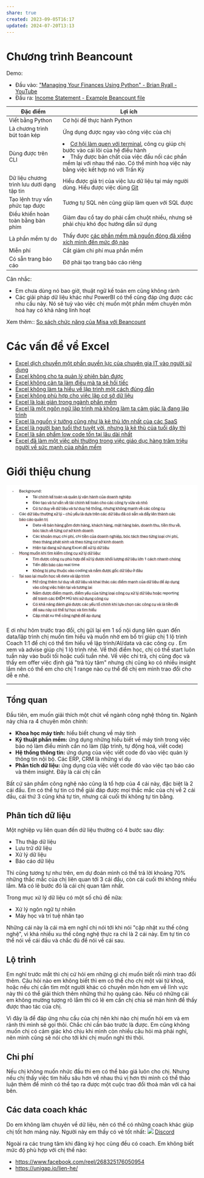 ```yaml
---
share: true
created: 2023-09-05T16:17
updated: 2024-07-20T13:13
---
```

# Chương trình Beancount
Demo:
- Đầu vào: ["Managing Your Finances Using Python" - Brian Ryall - YouTube](https://www.youtube.com/watch?v=mFzctYkktXQ)
- Đầu ra: [Income Statement - Example Beancount file](https://fava.pythonanywhere.com/example-beancount-file/income_statement/)

| Đặc điểm                                   | Lợi ích                                                                                                                                                                                                                                                                                                                                                                                                                                                                                                                                                    |
| ------------------------------------------ | ---------------------------------------------------------------------------------------------------------------------------------------------------------------------------------------------------------------------------------------------------------------------------------------------------------------------------------------------------------------------------------------------------------------------------------------------------------------------------------------------------------------------------------------------------------- |
| Viết bằng Python                           | Cơ hội để thực hành Python                                                                                                                                                                                                                                                                                                                                                                                                                                                                                                                                 |
| Là chương trình bút toán kép               | Ứng dụng được ngay vào công việc của chị                                                                                                                                                                                                                                                                                                                                                                                                                                                                                                                   |
| Dùng được trên CLI                         | <li>[Cơ hội làm quen với terminal](https://lậptrình.quảcầu.cc/✍️Lập%20trình/Hệ%20điều%20hành,%20path%20và%20terminal/Terminal,%20shell,%20console/Terminal%20là%20cái%20chương%20trình%20để%20làm%20việc%20với%20shell?utm_source=Vault+C+Obsidian%2C+quản+lý+dự+án+và+công+cụ+nghĩ+(Trang+chủ)&utm_medium=Vault&utm_campaign=C2&utm_content=&utm_term=), công cụ giúp chị bước vào cái lõi của hệ điều hành</li><li>Thấy được bản chất của việc đấu nối các phần mềm lại với nhau thế nào. Có thể minh hoạ việc này bằng việc kết hợp nó với Trấn Kỳ</li> |
| Dữ liệu chương trình lưu dưới dạng tập tin | Hiểu được giá trị của việc lưu dữ liệu tại máy người dùng. Hiểu được việc dùng [Git](https://lậptrình.quảcầu.cc/📊Tổ%20chức%20dữ%20liệu.%20Phân%20tích%20dữ%20liệu/Tổ%20chức%20dữ%20liệu/Git/Git%20giúp%20ta%20du%20hành%20thời%20gian?utm_source=Vault+C+Obsidian%2C+quản+lý+dự+án+và+công+cụ+nghĩ+(Trang+chủ)&utm_medium=Vault&utm_campaign=C2&utm_content=&utm_term=)                                                                                                                                                                                   |
| Tạo lệnh truy vấn phức tạp được            | Tương tự SQL nên cũng giúp làm quen với SQL được                                                                                                                                                                                                                                                                                                                                                                                                                                                                                                           |
| Điều khiển hoàn toàn bằng bàn phím         | Giảm đau cổ tay do phải cầm chuột nhiều, nhưng sẽ phải chịu khó đọc hướng dẫn sử dụng                                                                                                                                                                                                                                                                                                                                                                                                                                                                      |
| Là phần mềm tự do                          | Thấy được [các phần mềm mã nguồn đóng đã xiềng xích mình đến mức độ nào](../../../../%E2%9A%A1Hi%E1%BB%83u%20bi%E1%BA%BFt%20s%C3%A2u/C%C3%B4ng%20ngh%E1%BB%87%20th%C3%B4ng%20tin/Nh%C3%A2n%20h%E1%BB%8Dc,%20kinh%20t%E1%BA%BF,%20khoa%20h%E1%BB%8Dc%20nh%E1%BA%ADn%20th%E1%BB%A9c%20trong%20CNTT/M%C3%A3%20ngu%E1%BB%93n%20m%E1%BB%9F,%20ph%E1%BA%A7n%20m%E1%BB%81m%20t%E1%BB%B1%20do/Ph%E1%BA%A7n%20m%E1%BB%81m%20t%E1%BB%B1%20do/Khi%20n%C3%B3i%20%C4%91%E1%BA%BFn%20m%C3%A3%20ngu%E1%BB%93n%20m%E1%BB%9F,%20%C4%91a%20s%E1%BB%91%20ch%E1%BB%89%20%C4%91%E1%BB%83%20%C3%BD%20t%E1%BB%9Bi%20vi%E1%BB%87c%20%C4%91%C6%B0%E1%BB%A3c%20%C4%91%E1%BB%8Dc%20m%C3%A3%20ngu%E1%BB%93n,%20ch%E1%BB%A9%20kh%C3%B4ng%20%C4%91%E1%BB%83%20%C3%BD%20%C4%91%E1%BA%BFn%20quy%E1%BB%81n%20%C4%91%C6%B0%E1%BB%A3c%20ch%E1%BB%89nh%20s%E1%BB%ADa%20v%C3%A0%20ph%C3%A2n%20ph%E1%BB%91i%20n%C3%B3.md)                                                                                                                                                                                                                                                                                                                                                    |
| Miễn phí                                   | Cắt giảm chi phí mua phần mềm                                                                                                                                                                                                                                                                                                                                                                                                                                                                                                                              |
| Có sẵn trang báo cáo                       | Đỡ phải tạo trang báo cáo riêng                                                                                                                                                                                                                                                                                                                                                                                                                                                                                                                            |

Cân nhắc:
- Em chưa dùng nó bao giờ, thuật ngữ kế toán em cũng không rành
- Các giải pháp dữ liệu khác như PowerBI có thể cũng đáp ứng được các nhu cầu này. Nó sẽ tuỳ vào việc chị muốn một phần mềm chuyên môn hoá hay có khả năng linh hoạt

Xem thêm:: [So sách chức năng của Misa với Beancount](https://kiếmtiền.quảcầu.cc/Tài-nguyên-hỗ-trợ/Quang-cảnh-thị-trường/Chương-trình-quản-lý-tiền/4-Loại-chương-trình/Chương-trình-kế-toán?utm_source=Vault+C+Obsidian%2C+quản+lý+dự+án+và+công+cụ+nghĩ+(Dự+án)&utm_medium=Vault&utm_campaign=&utm_content=📐+Dự+án%2FCác+buổi+đáp+ứng+nhu+cầu+học+cách+sử+dụng+công+cụ+và+tư+duy+lập+trình+cho+nhu+cầu+công+việc%2F9+Blog%2FNgười+tham+gia%2FTrần+Thuý+Hoà.md&utm_term=) 

# Các vấn đề về Excel 
- [Excel dịch chuyển một phần quyền lực của chuyên gia IT vào người sử dụng](../../../../%E2%9A%A1Hi%E1%BB%83u%20bi%E1%BA%BFt%20s%C3%A2u/C%C3%B4ng%20ngh%E1%BB%87%20th%C3%B4ng%20tin/H%E1%BB%87%20th%E1%BB%91ng%20th%C3%B4ng%20tin/No%20code,%20low%20code/Excel/Excel%20d%E1%BB%8Bch%20chuy%E1%BB%83n%20m%E1%BB%99t%20ph%E1%BA%A7n%20quy%E1%BB%81n%20l%E1%BB%B1c%20c%E1%BB%A7a%20chuy%C3%AAn%20gia%20IT%20v%C3%A0o%20ng%C6%B0%E1%BB%9Di%20s%E1%BB%AD%20d%E1%BB%A5ng.md)
- [Excel không cho ta quản lý phiên bản được](../../../../%E2%9A%A1Hi%E1%BB%83u%20bi%E1%BA%BFt%20s%C3%A2u/C%C3%B4ng%20ngh%E1%BB%87%20th%C3%B4ng%20tin/H%E1%BB%87%20th%E1%BB%91ng%20th%C3%B4ng%20tin/No%20code,%20low%20code/Excel/Excel%20kh%C3%B4ng%20cho%20ta%20qu%E1%BA%A3n%20l%C3%BD%20phi%C3%AAn%20b%E1%BA%A3n%20%C4%91%C6%B0%E1%BB%A3c.md)
- [Excel không cản ta làm điều mà ta sẽ hối tiếc](../../../../%E2%9A%A1Hi%E1%BB%83u%20bi%E1%BA%BFt%20s%C3%A2u/C%C3%B4ng%20ngh%E1%BB%87%20th%C3%B4ng%20tin/H%E1%BB%87%20th%E1%BB%91ng%20th%C3%B4ng%20tin/No%20code,%20low%20code/Excel/Excel%20kh%C3%B4ng%20c%E1%BA%A3n%20ta%20l%C3%A0m%20%C4%91i%E1%BB%81u%20m%C3%A0%20ta%20s%E1%BA%BD%20h%E1%BB%91i%20ti%E1%BA%BFc.md)
- [Excel không làm ta hiểu về lập trình một cách đúng đắn](../../../../%E2%9A%A1Hi%E1%BB%83u%20bi%E1%BA%BFt%20s%C3%A2u/C%C3%B4ng%20ngh%E1%BB%87%20th%C3%B4ng%20tin/H%E1%BB%87%20th%E1%BB%91ng%20th%C3%B4ng%20tin/No%20code,%20low%20code/Excel/Excel%20kh%C3%B4ng%20l%C3%A0m%20ta%20hi%E1%BB%83u%20v%E1%BB%81%20l%E1%BA%ADp%20tr%C3%ACnh%20m%E1%BB%99t%20c%C3%A1ch%20%C4%91%C3%BAng%20%C4%91%E1%BA%AFn.md)
- [Excel không phù hợp cho việc lập cơ sở dữ liệu](../../../../%E2%9A%A1Hi%E1%BB%83u%20bi%E1%BA%BFt%20s%C3%A2u/C%C3%B4ng%20ngh%E1%BB%87%20th%C3%B4ng%20tin/H%E1%BB%87%20th%E1%BB%91ng%20th%C3%B4ng%20tin/No%20code,%20low%20code/Excel/Excel%20kh%C3%B4ng%20ph%C3%B9%20h%E1%BB%A3p%20cho%20vi%E1%BB%87c%20l%E1%BA%ADp%20c%C6%A1%20s%E1%BB%9F%20d%E1%BB%AF%20li%E1%BB%87u.md)
- [Excel là loài gián trong ngành phần mềm](../../../../%E2%9A%A1Hi%E1%BB%83u%20bi%E1%BA%BFt%20s%C3%A2u/C%C3%B4ng%20ngh%E1%BB%87%20th%C3%B4ng%20tin/H%E1%BB%87%20th%E1%BB%91ng%20th%C3%B4ng%20tin/No%20code,%20low%20code/Excel/Excel%20l%C3%A0%20lo%C3%A0i%20gi%C3%A1n%20trong%20ng%C3%A0nh%20ph%E1%BA%A7n%20m%E1%BB%81m.md)
- [Excel là một ngôn ngữ lập trình mà không làm ta cảm giác là đang lập trình](../../../../%E2%9A%A1Hi%E1%BB%83u%20bi%E1%BA%BFt%20s%C3%A2u/C%C3%B4ng%20ngh%E1%BB%87%20th%C3%B4ng%20tin/H%E1%BB%87%20th%E1%BB%91ng%20th%C3%B4ng%20tin/No%20code,%20low%20code/Excel/Excel%20l%C3%A0%20m%E1%BB%99t%20ng%C3%B4n%20ng%E1%BB%AF%20l%E1%BA%ADp%20tr%C3%ACnh%20m%C3%A0%20kh%C3%B4ng%20l%C3%A0m%20ta%20c%E1%BA%A3m%20gi%C3%A1c%20l%C3%A0%20%C4%91ang%20l%E1%BA%ADp%20tr%C3%ACnh.md)
- [Excel là nguồn ý tưởng cũng như là kẻ thù lớn nhất của các SaaS](../../../../%E2%9A%A1Hi%E1%BB%83u%20bi%E1%BA%BFt%20s%C3%A2u/C%C3%B4ng%20ngh%E1%BB%87%20th%C3%B4ng%20tin/H%E1%BB%87%20th%E1%BB%91ng%20th%C3%B4ng%20tin/No%20code,%20low%20code/Excel/Excel%20l%C3%A0%20ngu%E1%BB%93n%20%C3%BD%20t%C6%B0%E1%BB%9Fng%20c%C5%A9ng%20nh%C6%B0%20l%C3%A0%20k%E1%BA%BB%20th%C3%B9%20l%E1%BB%9Bn%20nh%E1%BA%A5t%20c%E1%BB%A7a%20c%C3%A1c%20SaaS.md)
- [Excel là người bạn tuổi thơ tuyệt vời, nhưng là kẻ thù của tuổi dậy thì](../../../../%E2%9A%A1Hi%E1%BB%83u%20bi%E1%BA%BFt%20s%C3%A2u/C%C3%B4ng%20ngh%E1%BB%87%20th%C3%B4ng%20tin/H%E1%BB%87%20th%E1%BB%91ng%20th%C3%B4ng%20tin/No%20code,%20low%20code/Excel/Excel%20l%C3%A0%20ng%C6%B0%E1%BB%9Di%20b%E1%BA%A1n%20tu%E1%BB%95i%20th%C6%A1%20tuy%E1%BB%87t%20v%E1%BB%9Di,%20nh%C6%B0ng%20l%C3%A0%20k%E1%BA%BB%20th%C3%B9%20c%E1%BB%A7a%20tu%E1%BB%95i%20d%E1%BA%ADy%20th%C3%AC.md)
- [Excel là sản phẩm low code tồn tại lâu dài nhất](../../../../%E2%9A%A1Hi%E1%BB%83u%20bi%E1%BA%BFt%20s%C3%A2u/C%C3%B4ng%20ngh%E1%BB%87%20th%C3%B4ng%20tin/H%E1%BB%87%20th%E1%BB%91ng%20th%C3%B4ng%20tin/No%20code,%20low%20code/Excel/Excel%20l%C3%A0%20s%E1%BA%A3n%20ph%E1%BA%A9m%20low%20code%20t%E1%BB%93n%20t%E1%BA%A1i%20l%C3%A2u%20d%C3%A0i%20nh%E1%BA%A5t.md)
- [Excel đã làm một việc phi thường trong việc giáo dục hàng trăm triệu người về sức mạnh của phần mềm](../../../../%E2%9A%A1Hi%E1%BB%83u%20bi%E1%BA%BFt%20s%C3%A2u/C%C3%B4ng%20ngh%E1%BB%87%20th%C3%B4ng%20tin/H%E1%BB%87%20th%E1%BB%91ng%20th%C3%B4ng%20tin/No%20code,%20low%20code/Excel/Excel%20%C4%91%C3%A3%20l%C3%A0m%20m%E1%BB%99t%20vi%E1%BB%87c%20phi%20th%C6%B0%E1%BB%9Dng%20trong%20vi%E1%BB%87c%20gi%C3%A1o%20d%E1%BB%A5c%20h%C3%A0ng%20tr%C4%83m%20tri%E1%BB%87u%20ng%C6%B0%E1%BB%9Di%20v%E1%BB%81%20s%E1%BB%A9c%20m%E1%BA%A1nh%20c%E1%BB%A7a%20ph%E1%BA%A7n%20m%E1%BB%81m.md)

# Giới thiệu chung
![Pasted image 20240221020431.png](../../../../assets/attachments/Pasted%20image%2020240221020431.png)

E ơi như hôm trước trao đổi, chị gửi lại em 1 số nội dung liên quan đến data/lập trình chị muốn tìm hiểu và muốn nhờ em bố trí giúp chị 1 lộ trình Coach 1:1 để chị có thể tìm hiểu về lập trình/AI/data và các công cụ . Em xem và advise giúp chị 1 lộ trình nhé. 
Về thời điểm học, chị có thể start luôn tuần này vào buổi tối hoặc cuối tuần nhé. 
Về việc chi trả, chị cũng đọc và thấy em offer việc định giá "trả tùy tâm" nhưng chị cũng ko có nhiều insight lắm nên có thể em cho chị 1 range nào cụ thể để chị em mình trao đổi cho dễ e nhé.

---
## Tổng quan
Đầu tiên, em muốn giải thích một chút về ngành công nghệ thông tin. Ngành này chia ra 4 chuyên môn chính:
- **Khoa học máy tính:** hiểu biết chung về máy tính
- **Kỹ thuật phần mềm:** ứng dụng những hiểu biết về máy tính trong việc bảo nó làm điều mình cần nó làm (lập trình, tự động hoá, viết code) 
- **Hệ thống thông tin:** ứng dụng của việc viết code đó vào việc quản lý thông tin nội bộ. Các ERP, CRM là những ví dụ
- **Phân tích dữ liệu:** ứng dụng của việc viết code đó vào việc tạo báo cáo và thêm insight. Đây là cái chị cần

Bất cứ sản phẩm công nghệ nào cũng là tổ hợp của 4 cái này, đặc biệt là 2 cái đầu. Em có thể tự tin có thể giải đáp được mọi thắc mắc của chị về 2 cái đầu, cái thứ 3 cũng khá tự tin, nhưng cái cuối thì không tự tin bằng. 
## Phân tích dữ liệu
Một nghiệp vụ liên quan đến dữ liệu thường có 4 bước sau đây:
- Thu thập dữ liệu
- Lưu trữ dữ liệu
- Xử lý dữ liệu
- Báo cáo dữ liệu

Thì cũng tương tự như trên, em dự đoán mình có thể trả lời khoảng 70% những thắc mắc của chị liên quan tới 3 cái đầu, còn cái cuối thì không nhiều lắm. Mà có lẽ bước đó là cái chị quan tâm nhất.

Trong mục xử lý dữ liệu có một số chủ đề nữa:
- Xử lý ngôn ngữ tự nhiên
- Máy học và trí tuệ nhân tạo

Những cái này là cái mà em nghĩ chị nói tới khi nói "cập nhật xu thế công nghệ", vì khá nhiều xu thế công nghệ thực ra chỉ là 2 cái này. Em tự tin có thể nói về cái đầu và chắc đủ để nói về cái sau.
## Lộ trình
Em nghĩ trước mắt thì chị cứ hỏi em những gì chị muốn biết rồi mình trao đổi thêm. Câu hỏi nào em không biết thì em có thể cho chị một vài từ khoá, hoặc nếu chị cần tìm một người khác có chuyên môn hơn em về lĩnh vực này thì có thể giải thích thêm những thứ họ quảng cáo. Nếu có những cái em không mường tượng rõ lắm thì có lẽ em cần chị chia sẻ màn hình để thấy được thao tác của chị. 

Vì đây là để đáp ứng nhu cầu của chị nên khi nào chị muốn hỏi em và em rảnh thì mình sẽ gọi thôi. Chắc chỉ cần báo trước là được. Em cũng không muốn chị có cảm giác khó chịu khi mình còn nhiều câu hỏi mà phải nghỉ, nên mình cũng sẽ nói cho tới khi chị muốn nghỉ thì thôi.

## Chi phí
Nếu chị không muốn nhức đầu thì em có thể báo giá luôn cho chị. Nhưng nếu chị thấy việc tìm hiểu sâu hơn về nhau thú vị hơn thì mình có thể thảo luận thêm để mình có thể tạo ra được một cuộc trao đổi thoả mãn với cả hai bên.

## Các data coach khác
Do em không làm chuyên về dữ liệu, nên có thể có những coach khác giúp chị tốt hơn mảng này. Người này em thấy có vẻ tốt nhất:
![](https://i.imgur.com/JcGgmFq.png)
[Discord](https://discord.com/channels/1124195842820161637/1124195843323465802/1221398468560552066)

Ngoài ra các trung tâm khi đăng ký học cũng đều có coach. Em không biết mức độ phù hợp với chị thế nào:
- https://www.facebook.com/reel/268325176050954
- https://unigap.io/lien-he/
